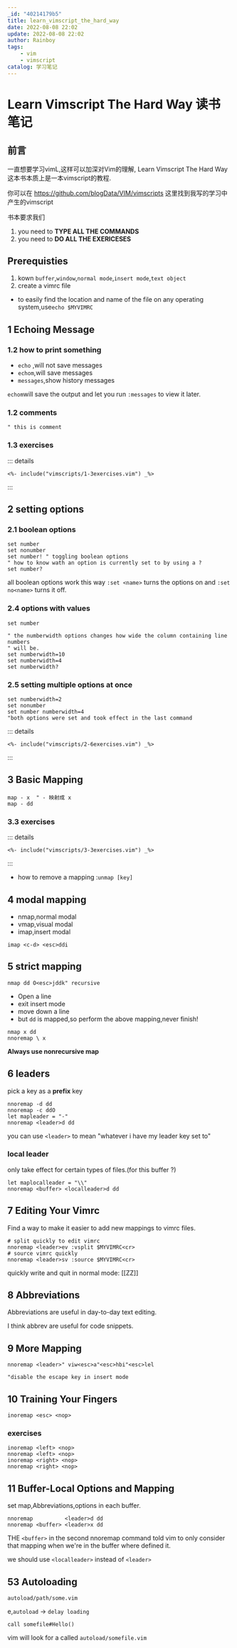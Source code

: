 ```yaml
---
_id: "40214179b5"
title: learn_vimscript_the_hard_way
date: 2022-08-08 22:02
update: 2022-08-08 22:02
author: Rainboy
tags:
    - vim
    - vimscript
catalog: 学习笔记
---
```


# Learn Vimscript The Hard Way 读书笔记

## 前言

一直想要学习vimL,这样可以加深对Vim的理解, Learn Vimscript The Hard Way 这本书本质上是一本vimscript的教程.

你可以在 https://github.com/blogData/VIM/vimscripts 这里找到我写的学习中产生的vimscript

书本要求我们

1. you need to **TYPE ALL THE COMMANDS**
2. you need to **DO ALL THE EXERICESES**

## Prerequisties

1. kown `buffer`,`window`,`normal mode`,`insert mode`,`text object`
2. create a vimrc file
  - to easily find the location and name of the file on any operating system,use`echo $MYVIMRC`


## 1 Echoing Message

### 1.2 how to print something

- `echo` ,will not save messages
- `echom`,will save messages
- `messages`,show history messages

`echom`will save the output and let you run `:messages` to view it later.

### 1.2 comments

```plaintext
" this is comment
```

### 1.3 exercises

::: details
```
<%- include("vimscripts/1-3exercises.vim") _%>
```
:::

## 2 setting options

### 2.1 boolean options

```plaintext
set number
set nonumber
set number! " toggling boolean options
" how to know wath an option is currently set to by using a ?
set number?
```

all boolean options work this way `:set <name>` turns the options on and `:set no<name>` turns it off.

### 2.4 options with values

```plaintext
set number

" the numberwidth options changes how wide the column containing line numbers 
" will be.
set numberwidth=10
set numberwidth=4
set numberwidth?
```

### 2.5 setting multiple options at once

```plaintext
set numberwidth=2
set nonumber
set number numberwidth=4
"both options were set and took effect in the last command
```


::: details
```plaintext
<%- include("vimscripts/2-6exercises.vim") _%>
```
:::


## 3 Basic Mapping

```plaintext
map - x  " - 映射成 x
map - dd
```

### 3.3 exercises

::: details
```plaintext
<%- include("vimscripts/3-3exercises.vim") _%>
```
:::

- how to remove a mapping :`unmap [key]`

## 4 modal mapping

- nmap,normal modal
- vmap,visual modal
- imap,insert modal

```plaintext
imap <c-d> <esc>ddi
```

## 5 strict mapping

```plaintext
nmap dd O<esc>jddk" recursive
```

- Open a line
- exit insert mode 
- move down a line
- but `dd` is mapped,so perform the above mapping,never finish!

```plaintext
nmap x dd
nnoremap \ x
```

**Always use nonrecursive map**

## 6 leaders

pick a key as a **prefix** key

```plaintext
nnoremap -d dd
nnoremap -c ddO
let mapleader = "-"
nnoremap <leader>d dd
```
you can use `<leader>` to mean "whatever i have my leader key set to"


### local leader

only take effect for certain types of files.(for this buffer ?)

```plaintext
let maplocalleader = "\\"
nnoremap <buffer> <localleader>d dd
```

## 7 Editing Your Vimrc

Find a way to make it easier to add new mappings to vimrc files.


```viml
# split quickly to edit vimrc
nnoremap <leader>ev :vsplit $MYVIMRC<cr>
# source vimrc quickly
nnoremap <leader>sv :source $MYVIMRC<cr>
```

quickly write and quit in normal mode: [[ZZ]]

## 8 Abbreviations

Abbreviations are useful in day-to-day text editing.

I think abbrev are useful for code snippets.

## 9 More Mapping

```viml
nnoremap <leader>" viw<esc>a"<esc>hbi"<esc>lel

"disable the escape key in insert mode
```

## 10 Training Your Fingers

```viml
inoremap <esc> <nop>
```

### exercises

```viml
inoremap <left> <nop>
nnoremap <left> <nop>
inoremap <right> <nop>
nnoremap <right> <nop>
```

## 11 Buffer-Local Options and Mapping

set map,Abbreviations,options in each buffer.

```viml
nnoremap          <leader>d dd
nnoremap <buffer> <leader>x dd
```

THE `<buffer>` in the second nnoremap command told vim to only consider that mapping when we're in the buffer where defined it.

we should use `<localleader>` instead of `<leader>`

## 53 Autoloading

`autoload/path/some.vim`

e,`autoload` -> `delay loading`

```vimL
call somefile#Hello()
```

vim will look for a called `autoload/somefile.vim`
